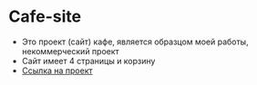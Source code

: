 # Cafe-site

- Это проект (сайт) кафе, является образцом моей работы, некоммерческий проект
- Сайт имеет 4 страницы и корзину
- [Ссылка на проект](https://yuliaalekhina.github.io/Cafe-site/dist/index.html)

